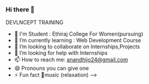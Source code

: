 ### Hi there 👋
DEVLNCEPT TRAINING

- 🔭  I'm Student : Ethiraj College For Women(pursuing)
- 🌱 I’m currently learning : Web Development Course
- 👯 I’m looking to collaborate on  Internships,Projects
- 🤔 I’m looking for help with Internships
- 📫 How to reach me: anandhijo24@gmail.com
- 😄 Pronouns you can give one
- ⚡ Fun fact 🎼music (relaxation)
-->

<!--
**Anandhijo/Anandhijo** is a ✨ _special_ ✨ repository because its `README.md` (this file) appears on your GitHub profile.

Here are some ideas to get you started:

- 🔭 I’m currently working on ...
- 🌱 I’m currently learning ...
- 👯 I’m looking to collaborate on ...
- 🤔 I’m looking for help with ...
- 💬 Ask me about ...
- 📫 How to reach me: ...
- 😄 Pronouns: ...
- ⚡ Fun fact: ...
-->





